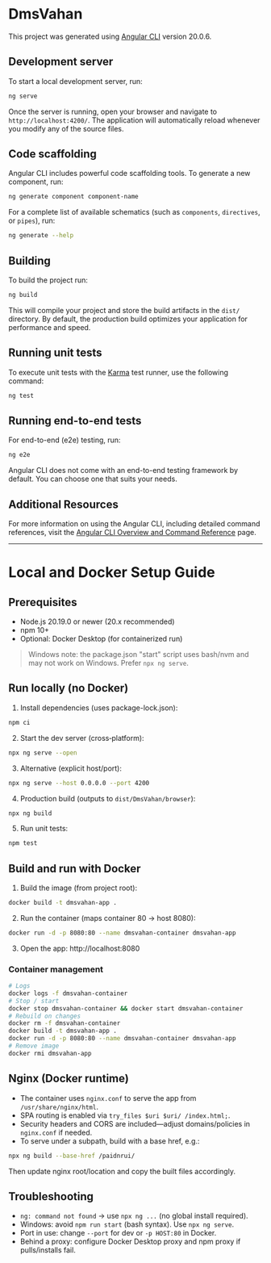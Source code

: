 # DmsVahan

This project was generated using [Angular CLI](https://github.com/angular/angular-cli) version 20.0.6.

## Development server

To start a local development server, run:

```bash
ng serve
```

Once the server is running, open your browser and navigate to `http://localhost:4200/`. The application will automatically reload whenever you modify any of the source files.

## Code scaffolding

Angular CLI includes powerful code scaffolding tools. To generate a new component, run:

```bash
ng generate component component-name
```

For a complete list of available schematics (such as `components`, `directives`, or `pipes`), run:

```bash
ng generate --help
```

## Building

To build the project run:

```bash
ng build
```

This will compile your project and store the build artifacts in the `dist/` directory. By default, the production build optimizes your application for performance and speed.

## Running unit tests

To execute unit tests with the [Karma](https://karma-runner.github.io) test runner, use the following command:

```bash
ng test
```

## Running end-to-end tests

For end-to-end (e2e) testing, run:

```bash
ng e2e
```

Angular CLI does not come with an end-to-end testing framework by default. You can choose one that suits your needs.

## Additional Resources

For more information on using the Angular CLI, including detailed command references, visit the [Angular CLI Overview and Command Reference](https://angular.dev/tools/cli) page.

---

# Local and Docker Setup Guide

## Prerequisites
- Node.js 20.19.0 or newer (20.x recommended)
- npm 10+
- Optional: Docker Desktop (for containerized run)

> Windows note: the package.json "start" script uses bash/nvm and may not work on Windows. Prefer `npx ng serve`.

## Run locally (no Docker)
1) Install dependencies (uses package-lock.json):
```bash
npm ci
```
2) Start the dev server (cross‑platform):
```bash
npx ng serve --open
```
3) Alternative (explicit host/port):
```bash
npx ng serve --host 0.0.0.0 --port 4200
```
4) Production build (outputs to `dist/DmsVahan/browser`):
```bash
npx ng build
```
5) Run unit tests:
```bash
npm test
```

## Build and run with Docker
1) Build the image (from project root):
```bash
docker build -t dmsvahan-app .
```
2) Run the container (maps container 80 → host 8080):
```bash
docker run -d -p 8080:80 --name dmsvahan-container dmsvahan-app
```
3) Open the app: http://localhost:8080

### Container management
```bash
# Logs
docker logs -f dmsvahan-container
# Stop / start
docker stop dmsvahan-container && docker start dmsvahan-container
# Rebuild on changes
docker rm -f dmsvahan-container
docker build -t dmsvahan-app .
docker run -d -p 8080:80 --name dmsvahan-container dmsvahan-app
# Remove image
docker rmi dmsvahan-app
```

## Nginx (Docker runtime)
- The container uses `nginx.conf` to serve the app from `/usr/share/nginx/html`.
- SPA routing is enabled via `try_files $uri $uri/ /index.html;`.
- Security headers and CORS are included—adjust domains/policies in `nginx.conf` if needed.
- To serve under a subpath, build with a base href, e.g.:
```bash
npx ng build --base-href /paidnrui/
```
Then update nginx root/location and copy the built files accordingly.

## Troubleshooting
- `ng: command not found` → use `npx ng ...` (no global install required).
- Windows: avoid `npm run start` (bash syntax). Use `npx ng serve`.
- Port in use: change `--port` for dev or `-p HOST:80` in Docker.
- Behind a proxy: configure Docker Desktop proxy and npm proxy if pulls/installs fail.
